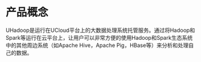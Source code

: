 
# 产品概念

UHadoop是运行在UCloud平台上的大数据处理系统托管服务。通过将Hadoop和Spark等运行在云平台上，让用户可以非常方便的使用Hadoop和Spark生态系统中的其他周边系统（如Apache
Hive，Apache Pig，HBase等）来分析和处理自己的数据。
